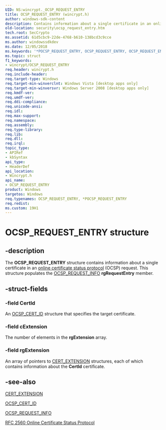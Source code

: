 ```yaml
---
UID: NS:wincrypt._OCSP_REQUEST_ENTRY
title: OCSP_REQUEST_ENTRY (wincrypt.h)
author: windows-sdk-content
description: Contains information about a single certificate in an online certificate status protocol (OCSP) request.
old-location: security\ocsp_request_entry.htm
tech.root: SecCrypto
ms.assetid: 61d5cbc9-22de-4768-b610-138bcd3c9cce
ms.author: windowssdkdev
ms.date: 12/05/2018
ms.keywords: '*POCSP_REQUEST_ENTRY, OCSP_REQUEST_ENTRY, OCSP_REQUEST_ENTRY structure [Security], POCSP_REQUEST_ENTRY, POCSP_REQUEST_ENTRY structure pointer [Security], security.ocsp_request_entry, wincrypt/OCSP_REQUEST_ENTRY, wincrypt/POCSP_REQUEST_ENTRY'
ms.topic: struct
f1_keywords:
- wincrypt/OCSP_REQUEST_ENTRY
req.header: wincrypt.h
req.include-header: 
req.target-type: Windows
req.target-min-winverclnt: Windows Vista [desktop apps only]
req.target-min-winversvr: Windows Server 2008 [desktop apps only]
req.kmdf-ver: 
req.umdf-ver: 
req.ddi-compliance: 
req.unicode-ansi: 
req.idl: 
req.max-support: 
req.namespace: 
req.assembly: 
req.type-library: 
req.lib: 
req.dll: 
req.irql: 
topic_type:
- APIRef
- kbSyntax
api_type:
- HeaderDef
api_location:
- Wincrypt.h
api_name:
- OCSP_REQUEST_ENTRY
product: Windows
targetos: Windows
req.typenames: OCSP_REQUEST_ENTRY, *POCSP_REQUEST_ENTRY
req.redist: 
ms.custom: 19H1
---
```


# OCSP_REQUEST_ENTRY structure


## -description


The <b>OCSP_REQUEST_ENTRY</b> structure contains information about a single certificate in an <a href="https://docs.microsoft.com/windows/desktop/SecGloss/o-gly">online certificate status protocol</a> (OCSP) request. This structure populates the <a href="https://docs.microsoft.com/windows/desktop/api/wincrypt/ns-wincrypt-ocsp_request_info">OCSP_REQUEST_INFO</a> <b>rgRequestEntry</b> member.


## -struct-fields




### -field CertId

An <a href="https://docs.microsoft.com/windows/desktop/api/wincrypt/ns-wincrypt-ocsp_cert_id">OCSP_CERT_ID</a> structure that specifies the target certificate.


### -field cExtension

The number of elements in the <b>rgExtension</b> array.


### -field rgExtension

An array of pointers to <a href="https://docs.microsoft.com/windows/desktop/api/wincrypt/ns-wincrypt-cert_extension">CERT_EXTENSION</a> structures, each of which contains information about the <b>CertId</b> certificate. 


## -see-also




<a href="https://docs.microsoft.com/windows/desktop/api/wincrypt/ns-wincrypt-cert_extension">CERT_EXTENSION</a>



<a href="https://docs.microsoft.com/windows/desktop/api/wincrypt/ns-wincrypt-ocsp_cert_id">OCSP_CERT_ID</a>



<a href="https://docs.microsoft.com/windows/desktop/api/wincrypt/ns-wincrypt-ocsp_request_info">OCSP_REQUEST_INFO</a>



<a href="http://go.microsoft.com/fwlink/p/?linkid=91156">RFC 2560  Online Certificate Status Protocol</a>
 

 


